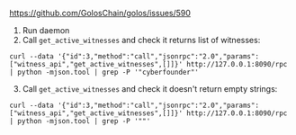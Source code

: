 https://github.com/GolosChain/golos/issues/590

1. Run daemon
2. Call `get_active_witnesses` and check it returns list of witnesses:
```
curl --data '{"id":3,"method":"call","jsonrpc":"2.0","params":["witness_api","get_active_witnesses",[]]}' http://127.0.0.1:8090/rpc | python -mjson.tool | grep -P '"cyberfounder"'
```
3. Call `get_active_witnesses` and check it doesn't return empty strings:
```
curl --data '{"id":3,"method":"call","jsonrpc":"2.0","params":["witness_api","get_active_witnesses",[]]}' http://127.0.0.1:8090/rpc | python -mjson.tool | grep -P '""'
```
